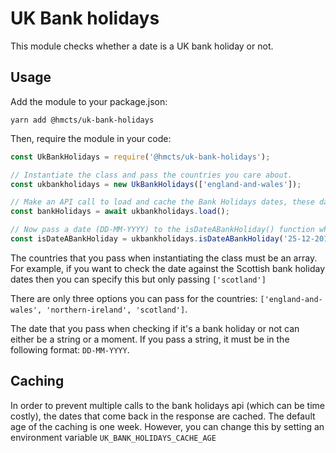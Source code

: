 # UK Bank holidays
This module checks whether a date is a UK bank holiday or not.

## Usage

Add the module to your package.json:

```$js
yarn add @hmcts/uk-bank-holidays
```

Then, require the module in your code:

```javascript
const UkBankHolidays = require('@hmcts/uk-bank-holidays');

// Instantiate the class and pass the countries you care about.
const ukbankholidays = new UkBankHolidays(['england-and-wales']);

// Make an API call to load and cache the Bank Holidays dates, these dates are based on the countries. 
const bankHolidays = await ukbankholidays.load();

// Now pass a date (DD-MM-YYYY) to the isDateABankHoliday() function which returns a boolean.
const isDateABankHoliday = ukbankholidays.isDateABankHoliday('25-12-2018'); // returns true;
```

The countries that you pass when instantiating the class must be an array. For example, if you want
to check the date against the Scottish bank holiday dates then you can specify this but only passing `['scotland']`

There are only three options you can pass for the countries: `['england-and-wales', 'northern-ireland', 'scotland']`.

The date that you pass when checking if it's a bank holiday or not can either be a string or a moment. 
If you pass a string, it must be in the following format: `DD-MM-YYYY`.

## Caching

In order to prevent multiple calls to the bank holidays api (which can be time costly), 
the dates that come back in the response are cached. The default age of the caching is one week. However, you can change
this by setting an environment variable `UK_BANK_HOLIDAYS_CACHE_AGE`

